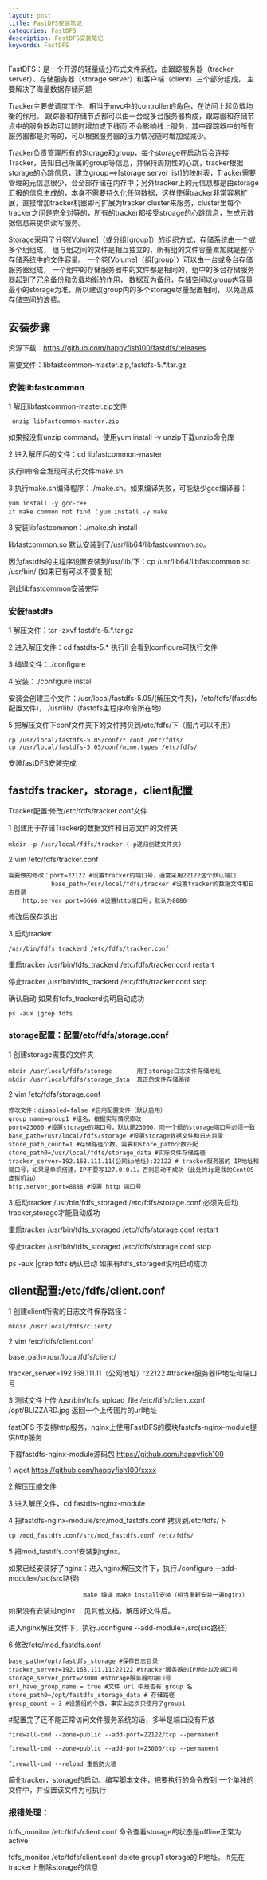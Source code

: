 ```yaml
---
layout: post
title: FastDFS安装笔记
categories: FastDFS
description: FastDFS安装笔记
keywords: FastDFS
---
```

FastDFS：是一个开源的轻量级分布式文件系统，由跟踪服务器（tracker server）、存储服务器（storage server）和客户端（client）三个部分组成，
主要解决了海量数据存储问题

Tracker主要做调度工作，相当于mvc中的controller的角色，在访问上起负载均衡的作用。
跟踪器和存储节点都可以由一台或多台服务器构成，跟踪器和存储节点中的服务器均可以随时增加或下线而
不会影响线上服务，其中跟踪器中的所有服务器都是对等的，可以根据服务器的压力情况随时增加或减少。

Tracker负责管理所有的Storage和group，每个storage在启动后会连接Tracker，告知自己所属的group等信息，并保持周期性的心跳，tracker根据storage的心跳信息，建立group==>[storage server list]的映射表，Tracker需要管理的元信息很少，会全部存储在内存中；另外tracker上的元信息都是由storage汇报的信息生成的，本身不需要持久化任何数据，这样使得tracker非常容易扩展，直接增加tracker机器即可扩展为tracker cluster来服务，cluster里每个tracker之间是完全对等的，所有的tracker都接受stroage的心跳信息，生成元数据信息来提供读写服务。

Storage采用了分卷[Volume]（或分组[group]）的组织方式，存储系统由一个或多个组组成，
组与组之间的文件是相互独立的，所有组的文件容量累加就是整个存储系统中的文件容量。
一个卷[Volume]（组[group]）可以由一台或多台存储服务器组成，
一个组中的存储服务器中的文件都是相同的，组中的多台存储服务器起到了冗余备份和负载均衡的作用，
数据互为备份，存储空间以group内容量最小的storage为准，所以建议group内的多个storage尽量配置相同，
以免造成存储空间的浪费。

## 安装步骤
资源下载：https://github.com/happyfish100/fastdfs/releases

需要文件：libfastcommon-master.zip,fastdfs-5.*.tar.gz

### 安装libfastcommon

1 解压libfastcommon-master.zip文件
  
     unzip libfastcommon-master.zip

  如果报没有unzip command，使用yum install -y unzip下载unzip命令库
  
2 进入解压后的文件：cd libfastcommon-master 

  执行ll命令会发现可执行文件make.sh
  
3 执行make.sh编译程序：./make.sh。如果编译失败，可能缺少gcc编译器：
  
    yum install -y gcc-c++
    if make common not find ：yum install -y make
  
3 安装libfastcommon：./make.sh install

  libfastcommon.so 默认安装到了/usr/lib64/libfastcommon.so。
  
  因为fastdfs的主程序设置安装到/usr/lib/下：cp /usr/lib64/libfastcommon.so /usr/bin/ (如果已有可以不要复制)
  
到此libfastcommon安装完毕


### 安装fastdfs
1 解压文件：tar -zxvf fastdfs-5.*.tar.gz

2 进入解压文件：cd fastdfs-5.*
  执行ll 会看到configure可执行文件
  
3 编译文件：./configure

4 安装：./configure install

  安装会创建三个文件：/usr/local/fastdfs-5.05/(解压文件夹)，/etc/fdfs/(fastdfs配置文件)，
                      /usr/lib/（fastdfs主程序命令所在地）
                      
5 把解压文件下conf文件夹下的文件拷贝到/etc/fdfs/下（图片可以不用）
   
    cp /usr/local/fastdfs-5.05/conf/*.conf /etc/fdfs/
    cp /usr/local/fastdfs-5.05/conf/mime.types /etc/fdfs/
  
安装fastDFS安装完成

## fastdfs tracker，storage，client配置
Tracker配置:修改/etc/fdfs/tracker.conf文件

1 创建用于存储Tracker的数据文件和日志文件的文件夹

    mkdir -p /usr/local/fdfs/tracker (-p递归创建文件夹)
  
2 vim /etc/fdfs/tracker.conf

    需要做的修改：port=22122 #设置tracker的端口号，通常采用22122这个默认端口
                base_path=/usr/local/fdfs/tracker #设置tracker的数据文件和日志目录
		http.server_port=6666 #设置http端口号，默认为8080
		
  修改后保存退出
  
3 启动tracker 

    /usr/bin/fdfs_trackerd /etc/fdfs/tracker.conf
    
  重启tracker /usr/bin/fdfs_trackerd /etc/fdfs/tracker.conf restart
  
  停止tracker /usr/bin/fdfs_trackerd /etc/fdfs/tracker.conf stop
  
  确认启动 如果有fdfs_trackerd说明启动成功
    
    ps -aux |grep fdfs

### storage配置：配置/etc/fdfs/storage.conf
1 创建storage需要的文件夹

    mkdir /usr/local/fdfs/storage       用于storage日志文件存储地址
    mkdir /usr/local/fdfs/storage_data  真正的文件存储路径
    
2 vim /etc/fdfs/storage.conf

    修改文件：disabled=false #启用配置文件（默认启用）
    group_name=group1 #组名，根据实际情况修改
    port=23000 #设置storage的端口号，默认是23000，同一个组的storage端口号必须一致
    base_path=/usr/local/fdfs/storage #设置storage数据文件和日志目录
    store_path_count=1 #存储路径个数，需要和store_path个数匹配
    store_path0=/usr/local/fdfs/storage_data #实际文件存储路径
    tracker_server=192.168.111.11(公网ip地址):22122 # tracker服务器的 IP地址和端口号，如果是单机搭建，IP不要写127.0.0.1，否则启动不成功（此处的ip是我的CentOS虚拟机ip）
    http.server_port=8888 #设置 http 端口号
    
3 启动tracker /usr/bin/fdfs_storaged /etc/fdfs/storage.conf 必须先启动tracker,storage才能启动成功

  重启tracker /usr/bin/fdfs_storaged /etc/fdfs/storage.conf restart
  
  停止tracker /usr/bin/fdfs_storaged /etc/fdfs/storage.conf stop
  
  ps -aux |grep fdfs 确认启动 如果有fdfs_storaged说明启动成功

## client配置:/etc/fdfs/client.conf

1 创建client所需的日志文件保存路径：

    mkdir /usr/local/fdfs/client/
    
2 vim /etc/fdfs/client.conf

  base_path=/usr/local/fdfs/client/ 
  
  tracker_server=192.168.111.11（公网地址）:22122 #tracker服务器IP地址和端口号
  
3 测试文件上传 /usr/bin/fdfs_upload_file  /etc/fdfs/client.conf  /opt/BLIZZARD.jpg
  返回一个上传图片的url地址

fastDFS 不支持http服务，nginx上使用FastDFS的模块fastdfs-nginx-module提供http服务

下载fastdfs-nginx-module源码包 https://github.com/happyfish100 

1 wget https://github.com/happyfish100/xxxx

2 解压压缩文件

3 进入解压文件，cd fastdfs-nginx-module

4 把fastdfs-nginx-module/src/mod_fastdfs.conf 拷贝到/etc/fdfs/下

    cp /mod_fastdfs.conf/src/mod_fastdfs.conf /etc/fdfs/
    
5 把mod_fastdfs.conf安装到nginx。

  如果已经安装好了nginx：进入nginx解压文件下，执行./configure --add-module=/src(src路径)
  
                         make 编译 make install安装（相当重新安装一遍nginx）
                         
  如果没有安装过nginx ：见其他文档，解压好文件后。
  
  进入nginx解压文件下，执行./configure --add-module=/src(src路径)
                        
6 修改/etc/mod_fastdfs.conf 

    base_path=/opt/fastdfs_storage #保存日志目录
    tracker_server=192.168.111.11:22122 #tracker服务器的IP地址以及端口号
    storage_server_port=23000 #storage服务器的端口号
    url_have_group_name = true #文件 url 中是否有 group 名
    store_path0=/opt/fastdfs_storage_data # 存储路径
    group_count = 3 #设置组的个数，事实上这次只使用了group1


#配置完了还不能正常访问文件服务系统的话，多半是端口没有开放

    firewall-cmd --zone=public --add-port=22122/tcp --permanent
    
    firewall-cmd --zone=public --add-port=23000/tcp --permanent

    firewall-cmd --reload 重启防火墙

简化tracker，storage的启动。编写脚本文件，把要执行的命令放到
一个单独的文件中，并设置该文件为可执行

### 报错处理：

fdfs_monitor /etc/fdfs/client.conf 命令查看storage的状态是offline正常为active
                                   
fdfs_monitor /etc/fdfs/client.conf delete group1 storage的IP地址。 #先在tracker上删除storage的信息
